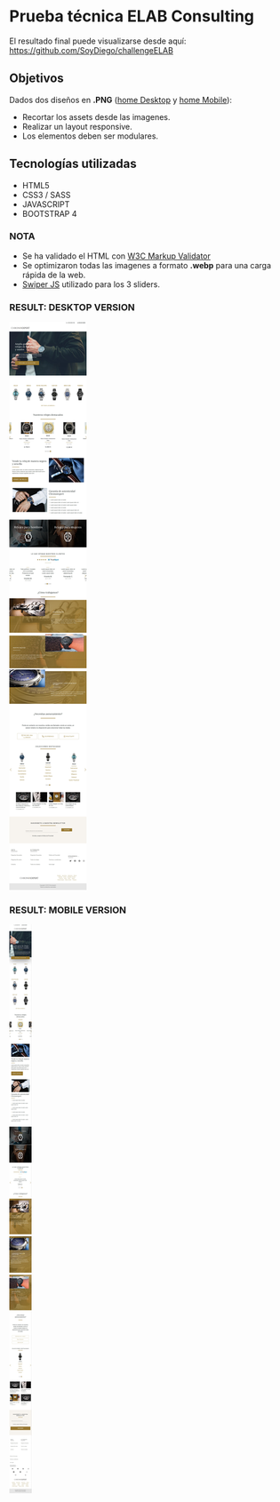 ﻿
# Prueba técnica ELAB Consulting

El resultado final puede visualizarse desde aquí: https://github.com/SoyDiego/challengeELAB

## Objetivos  
Dados dos diseños en **.PNG** ([home Desktop](https://github.com/SoyDiego/challengeELAB/blob/master/files/home%20Desktop.png) y [home Mobile](https://github.com/SoyDiego/challengeELAB/blob/master/files/home%20Mobile.png)):

 - Recortar los assets desde las imagenes.
 - Realizar un layout responsive.
 - Los elementos deben ser modulares.

## Tecnologías utilizadas

 - HTML5
 - CSS3 / SASS
 - JAVASCRIPT
 - BOOTSTRAP 4

### NOTA

 - Se ha validado el HTML con [W3C Markup Validator](https://validator.w3.org/)
 - Se optimizaron todas las imagenes a formato **.webp** para una carga rápida de la web.
 - [Swiper JS](https://swiperjs.com/) utilizado para los 3 sliders.

### RESULT: DESKTOP VERSION

![Result Desktop Version](https://raw.githubusercontent.com/SoyDiego/challengeELAB/master/files/screen.jpg)

### RESULT:  MOBILE VERSION
![Result Mobile version](https://raw.githubusercontent.com/SoyDiego/challengeELAB/master/files/screen2.jpg)


